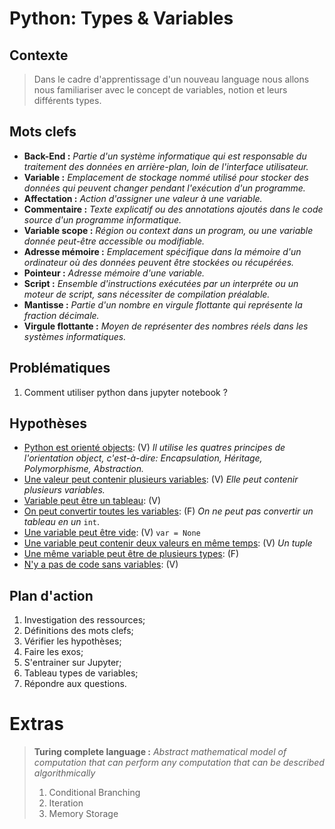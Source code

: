 <link rel="stylesheet" href="../stylesheet.css">

# Python: Types & Variables

## Contexte

> Dans le cadre d'apprentissage d'un nouveau language nous allons nous familiariser avec le concept de variables, notion et leurs différents types.

## Mots clefs

- **Back-End :** *Partie d'un système informatique qui est responsable du traitement des données en arrière-plan, loin de l'interface utilisateur.*
- **Variable :** *Emplacement de stockage nommé utilisé pour stocker des données qui peuvent changer pendant l'exécution d'un programme.*
- **Affectation :** *Action d'assigner une valeur à une variable.*
- **Commentaire :** *Texte explicatif ou des annotations ajoutés dans le code source d'un programme informatique.*
- **Variable scope :** *Région ou context dans un program, ou une variable donnée peut-être accessible ou modifiable.*
- **Adresse mémoire :** *Emplacement spécifique dans la mémoire d'un ordinateur où des données peuvent être stockées ou récupérées.*
- **Pointeur :** *Adresse mémoire d'une variable.*
- **Script :** *Ensemble d'instructions exécutées par un interpréte ou un moteur de script, sans nécessiter de compilation préalable.*
- **Mantisse :** *Partie d'un nombre en virgule flottante qui représente la fraction décimale.*
- **Virgule flottante :** *Moyen de représenter des nombres réels dans les systèmes informatiques.*

## Problématiques

1. Comment utiliser python dans jupyter notebook ?

## Hypothèses
- <u>Python est orienté objects</u>: <p-g>(V)</p-g> *Il utilise les quatres principes de l'orientation object, c'est-à-dire: Encapsulation, Héritage, Polymorphisme, Abstraction.*
- <u>Une valeur peut contenir plusieurs variables</u>: <p-g>(V)</p-g> *Elle peut contenir plusieurs variables.*
- <u>Variable peut être un tableau</u>: <p-g>(V)</p-g>
- <u>On peut convertir toutes les variables</u>: <p-r>(F)</p-r> *On ne peut pas convertir un tableau en un* `int`.
- <u>Une variable peut être vide</u>: <p-g>(V)</p-g> `var = None`
- <u>Une variable peut contenir deux valeurs en même temps</u>: <p-g>(V)</p-g> *Un tuple*
- <u>Une même variable peut être de plusieurs types</u>: <p-r>(F)</p-r> 
- <u>N'y a pas de code sans variables</u>: <p-g>(V)</p-g>

## Plan d'action

1. Investigation des ressources;
1. Définitions des mots clefs;
1. Vérifier les hypothèses;
1. Faire les exos;
1. S'entrainer sur Jupyter;
1. Tableau types de variables;
1. Répondre aux questions.

# Extras

> **Turing complete language :** *Abstract mathematical model of computation that can perform any computation that can be described algorithmically*
> 1. Conditional Branching
> 1. Iteration
> 1. Memory Storage